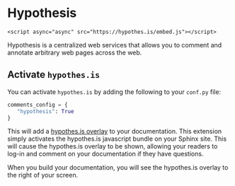 # Hypothesis

```{raw} html
<script async="async" src="https://hypothes.is/embed.js"></script>
```

Hypothesis is a centralized web services that allows you to comment and annotate arbitrary web pages across the web.

## Activate `hypothes.is`

You can activate `hypothes.is` by adding the following to your `conf.py` file:

```python
comments_config = {
   "hypothesis": True
}
```

This will add a [hypothes.is overlay](https://web.hypothes.is/) to your documentation. This extension simply activates the hypothes.is javascript bundle on your Sphinx site. This will cause the hypothes.is overlay to be shown, allowing your readers to log-in and comment on your documentation if they have questions.

When you build your documentation, you will see the hypothes.is overlay to the right of your screen.
